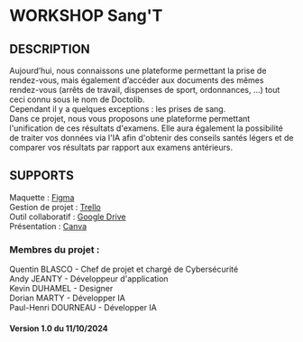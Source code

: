 # WORKSHOP Sang'T

## DESCRIPTION
Aujourd’hui, nous connaissons une plateforme permettant la prise de rendez-vous, mais également d’accéder aux documents des mêmes rendez-vous (arrêts de travail, dispenses de sport, ordonnances, …) tout ceci connu sous le nom de Doctolib.<BR/>
Cependant il y a quelques exceptions : les prises de sang.<BR/>
Dans ce projet, nous vous proposons une plateforme permettant l'unification de ces résultats d'examens. Elle aura également la possibilité de traiter vos données via l'IA afin d'obtenir des conseils santés légers et de comparer vos résultats par rapport aux examens antérieurs.

## SUPPORTS
Maquette : <a href="https://www.figma.com/design/30TCbjKa9se5Lcbkm23Mwg/Untitled?node-id=0-1&node-type=canvas&t=fMX9udO3OP6RU41B-0" target="_blank">Figma</a> <BR/>
Gestion de projet : <a href="https://trello.com/b/rKkdUzXn/workshop" target="_blank">Trello</a> <BR/>
Outil collaboratif : <a href="https://drive.google.com/drive/folders/1bPomgr3IFvhMmQsMLCwdiSotEafGyIAL" target="_blank">Google Drive</a> <BR/>
Présentation : <a href="https://www.canva.com/design/DAGTETb56Lw/Zvr6JwO5GYSVfycV45BXYw/edit?utm_content=DAGTETb56Lw&utm_campaign=designshare&utm_medium=link2&utm_source=sharebutton
" target="_blank">Canva</a>


### Membres du projet :
Quentin BLASCO - Chef de projet et chargé de Cybersécurité<BR/>
Andy JEANTY - Développeur d'application<BR/>
Kevin DUHAMEL - Designer<BR/>
Dorian MARTY - Développer IA<BR/>
Paul-Henri DOURNEAU - Développer IA<BR/>

#### Version 1.0 du 11/10/2024
